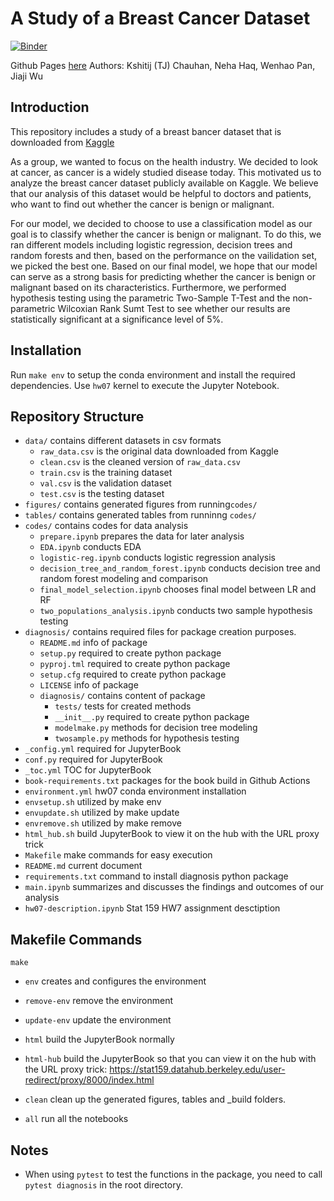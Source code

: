 # A Study of a Breast Cancer Dataset

[![Binder](https://mybinder.org/badge_logo.svg)](https://mybinder.org/v2/gh/UCB-stat-159-s22/hw07-Group26/main?labpath=main.ipynb)

Github Pages [here](https://ucb-stat-159-s22.github.io/hw07-Group26/)
Authors: Kshitij (TJ) Chauhan, Neha Haq, Wenhao Pan, Jiaji Wu

## Introduction

This repository includes a study of a breast bancer dataset that is downloaded from [Kaggle](https://www.kaggle.com/datasets/uciml/breast-cancer-wisconsin-data)

As a group, we wanted to focus on the health industry. We decided to look at cancer, as cancer is a widely studied disease today. This motivated us to analyze the breast cancer dataset publicly available on Kaggle. We believe that our analysis of this dataset would be helpful to doctors and patients, who want to find out whether the cancer is benign or malignant.

For our model, we decided to choose to use a classification model as our goal is to classify whether the cancer is benign or malignant. To do this, we ran different models including logistic regression, decision trees and random forests and then, based on the performance on the vailidation set, we picked the best one. Based on our final model, we hope that our model can serve as a strong basis for predicting whether the cancer is benign or malignant based on its characteristics. Furthermore, we performed hypothesis testing using the parametric Two-Sample T-Test and the non-parametric Wilcoxian Rank Sumt Test to see whether our results are statistically significant at a significance level of 5%. 

## Installation

Run `make env` to setup the conda environment and install the required dependencies. Use `hw07` kernel to execute the Jupyter Notebook. 

## Repository Structure

- `data/` contains different datasets in csv formats
  - `raw_data.csv` is the original data downloaded from Kaggle
  - `clean.csv` is the cleaned version of `raw_data.csv`
  - `train.csv` is the training dataset 
  - `val.csv` is the validation dataset
  - `test.csv` is the testing dataset
- `figures/` contains generated figures from running`codes/`
- `tables/` contains generated tables from runninng `codes/`
- `codes/` contains codes for data analysis
  - `prepare.ipynb` prepares the data for later analysis
  - `EDA.ipynb` conducts EDA
  - `logistic-reg.ipynb` conducts logistic regression analysis
  - `decision_tree_and_random_forest.ipynb` conducts decision tree and random forest modeling and comparison
  - `final_model_selection.ipynb` chooses final model between LR and RF
  - `two_populations_analysis.ipynb` conducts two sample hypothesis testing
- `diagnosis/` contains required files for package creation purposes.
  - `README.md` info of package
  - `setup.py` required to create python package
  - `pyproj.tml` required to create python package
  - `setup.cfg` required to create python package
  - `LICENSE` info of package
  - `diagnosis/` contains content of package
    - `tests/` tests for created methods
    - `__init__.py` required to create python package
    - `modelmake.py` methods for decision tree modeling
    - `twosample.py` methods for hypothesis testing
- `_config.yml` required for JupyterBook
- `conf.py` required for JupyterBook
- `_toc.yml` TOC for JupyterBook
- `book-requirements.txt` packages for the book build in Github Actions
- `environment.yml` hw07 conda environment installation
- `envsetup.sh` utilized by make env
- `envupdate.sh` utilized by make update
- `envremove.sh` utilized by make remove
- `html_hub.sh` build JupyterBook to view it on the hub with the URL proxy trick 
- `Makefile` make commands for easy execution
- `README.md` current document
- `requirements.txt` command to install diagnosis python package
- `main.ipynb` summarizes and discusses the findings and outcomes of our analysis
- `hw07-description.ipynb` Stat 159 HW7 assignment desctiption

## Makefile Commands

`make`
- `env` creates and configures the environment
- `remove-env` remove the environment
- `update-env` update the environment
- `html` build the JupyterBook normally
- `html-hub` build the JupyterBook so that you can view it on the hub with the URL proxy trick: https://stat159.datahub.berkeley.edu/user-redirect/proxy/8000/index.html

- `clean` clean up the generated figures, tables and _build folders.
- `all` run all the notebooks

## Notes

- When using `pytest` to test the functions in the package, you need to call `pytest diagnosis` in the root directory. 

